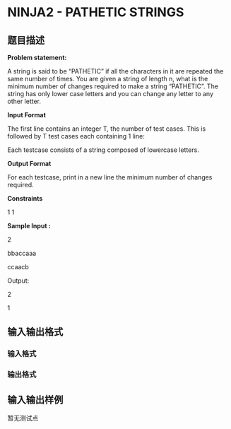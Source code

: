 # NINJA2 - PATHETIC STRINGS

## 题目描述

**Problem statement:**

A string is said to be “PATHETIC” if all the characters in it are repeated the same number of times. You are given a string of length n, what is the minimum number of changes required to make a string “PATHETIC”. The string has only lower case letters and you can change any letter to any other letter.

 **Input Format**

The first line contains an integer T, the number of test cases. This is followed by T test cases each containing 1 line:

Each testcase consists of a string composed of lowercase letters.

**Output Format**

For each testcase, print in a new line the minimum number of changes required.

**Constraints**

1 1

**Sample Input :**

2

bbaccaaa

ccaacb

Output:

2

1

## 输入输出格式

### 输入格式

### 输出格式

## 输入输出样例

暂无测试点

